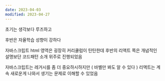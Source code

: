 ```yaml
---
date: 2023-04-03
modified: 2023-04-27
---
```


초기는 생각보다 루즈하고

후반은 자율학습 성향이 강하다

자바스크립트 html 영역은 굉장히 커리큘럼이 탄탄한데
후반의 리액트 쪽은 개념적인 설명보단 코드패턴 소개 위주로 진행되었음

자바스크립트는 레거시를 좀 더 중요하시하지만 ( 바벨만 봐도 알 수 있다 )
리액트는 계속 새로운게 나와서 생기는 문제로 이해할 수 있었음
